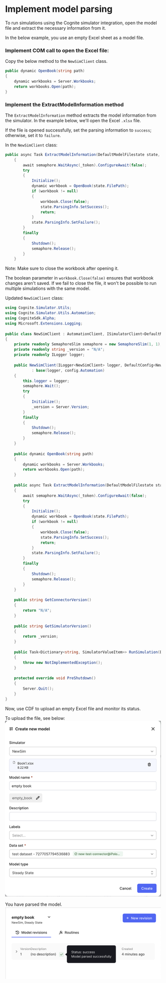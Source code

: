 # Implement model parsing

To run simulations using the Cognite simulator integration, open the model file and extract the necessary information from it.

In the below example, you use an empty Excel sheet as a model file.

### Implement COM call to open the Excel file:

Copy the below method to the `NewSimClient` class.

```csharp
public dynamic OpenBook(string path)
{
    dynamic workbooks = Server.Workbooks;
    return workbooks.Open(path);
}
```

### Implement the ExtractModelInformation method

The `ExtractModelInformation` method extracts the model information from the simulator.
In the example below, we'll open the Excel `.xlsx` file.

If the file is opened successfully, set the parsing information to `success`; otherwise, set it to `failure`.

In the `NewSimClient` class:

```csharp
public async Task ExtractModelInformation(DefaultModelFilestate state, CancellationToken _token)
    {
        await semaphore.WaitAsync(_token).ConfigureAwait(false);
        try
        {
            Initialize();
            dynamic workbook = OpenBook(state.FilePath);
            if (workbook != null)
            {
                workbook.Close(false);
                state.ParsingInfo.SetSuccess();
                return;
            }
            state.ParsingInfo.SetFailure();
        }
        finally
        {
            Shutdown();
            semaphore.Release();
        }
    }
```
Note: Make sure to close the workbook after opening it.

The boolean parameter in `workbook.Close(false)` ensures that workbook changes aren't saved.
If we fail to close the file, it won't be possible to run multiple simulations with the same model.

Updated `NewSimClient` class:

```csharp
using Cognite.Simulator.Utils;
using Cognite.Simulator.Utils.Automation;
using CogniteSdk.Alpha;
using Microsoft.Extensions.Logging;

public class NewSimClient : AutomationClient, ISimulatorClient<DefaultModelFilestate, SimulatorRoutineRevision>
{
    private readonly SemaphoreSlim semaphore = new SemaphoreSlim(1, 1);
    private readonly string _version = "N/A";
    private readonly ILogger logger;

    public NewSimClient(ILogger<NewSimClient> logger, DefaultConfig<NewSimAutomationConfig> config)
            : base(logger, config.Automation)
    {
        this.logger = logger;
        semaphore.Wait();
        try
        {
            Initialize();
            _version = Server.Version;
        }
        finally
        {
            Shutdown();
            semaphore.Release();
        }
    }

    public dynamic OpenBook(string path)
    {
        dynamic workbooks = Server.Workbooks;
        return workbooks.Open(path);
    }

    public async Task ExtractModelInformation(DefaultModelFilestate state, CancellationToken _token)
    {
        await semaphore.WaitAsync(_token).ConfigureAwait(false);
        try
        {
            Initialize();
            dynamic workbook = OpenBook(state.FilePath);
            if (workbook != null)
            {
                workbook.Close(false);
                state.ParsingInfo.SetSuccess();
                return;
            }
            state.ParsingInfo.SetFailure();
        }
        finally
        {
            Shutdown();
            semaphore.Release();
        }
    }

    public string GetConnectorVersion()
    {
        return "N/A";
    }

    public string GetSimulatorVersion()
    {
        return _version;
    }

    public Task<Dictionary<string, SimulatorValueItem>> RunSimulation(DefaultModelFilestate modelState, SimulatorRoutineRevision simulationConfiguration, Dictionary<string, SimulatorValueItem> inputData)
    {
        throw new NotImplementedException();
    }

    protected override void PreShutdown()
    {
        Server.Quit();
    }
}
```

Now, use CDF to upload an empty Excel file and monitor its status.

To upload the file, see below:
![Model upload](../images/model-upload.png)

You have parsed the model.
![Model parsing](../images/model-parsing.png)
